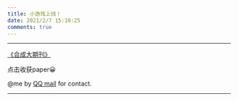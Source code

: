 ```yaml
---
title: 小游戏上线！
date: 2021/2/7 15:10:25
comments: true
---
```

****
[《合成大期刊》](https://paper-rouge.vercel.app/)

点击收获paper😀

@me by [QQ mail](mailto:1806551315@qq.com) for contact.
****

